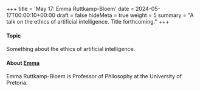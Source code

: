 +++
title = 'May 17: Emma Ruttkamp-Bloem'
date = 2024-05-17T00:00:10+00:00
draft = false
hideMeta = true
weight = 5
summary = "A talk on the ethics of artificial intelligence. Title forthcoming."
+++


#### Topic
Something about the ethics of artificial intelligence.  

#### About [Emma](https://www.up.ac.za/philosophy/article/2542714/emma-ruttkamp-bloem)
Emma Ruttkamp-Bloem is Professor of Philosophy at the University of Pretoria. 